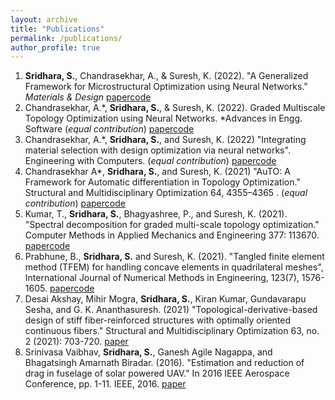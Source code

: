 ```yaml
---
layout: archive
title: "Publications"
permalink: /publications/
author_profile: true
---
```

<!-- 
{% if author.googlescholar %}
  You can also find my articles on <u><a href="{{author.googlescholar}}">my Google Scholar profile</a>.</u>
{% endif %}

{% include base_path %}

{% for post in site.publications reversed %}
  {% include archive-single.html %}
{% endfor %}
 -->
 1. **Sridhara, S.**, Chandrasekhar, A., & Suresh, K. (2022). "A Generalized Framework for Microstructural Optimization using Neural Networks." *Materials & Design* 
 [paper]()[code]()
2. Chandrasekhar, A.*, **Sridhara, S.**, & Suresh, K. (2022). Graded Multiscale Topology Optimization using Neural Networks. *Advances in Engg. Software (*equal contribution*)
[paper]()[code]()
3. Chandrasekhar, A.*, **Sridhara, S.**, and Suresh, K. (2022) "Integrating material selection with design optimization via neural networks". Engineering with Computers. (*equal contribution*)
[paper]()[code]()
4.  Chandrasekhar A*, **Sridhara, S.**, and Suresh, K. (2021) "AuTO: A Framework for Automatic differentiation in Topology Optimization." Structural and Multidisciplinary Optimization 64, 4355–4365 . (*equal contribution*)
[paper]()[code]()
5. Kumar, T., **Sridhara, S.**, Bhagyashree, P., and Suresh, K. (2021). "Spectral decomposition for graded multi-scale topology optimization." Computer Methods in Applied Mechanics and Engineering 377: 113670.
[paper]()[code]()
6. Prabhune, B., **Sridhara, S.** and Suresh, K. (2021). "Tangled finite element method (TFEM) for handling concave elements in quadrilateral meshes", International Journal of Numerical Methods in Engineering, 123(7), 1576-1605.
[paper]()[code]()
7. Desai Akshay, Mihir Mogra, **Sridhara, S.**, Kiran Kumar, Gundavarapu Sesha, and G. K. Ananthasuresh. (2021) "Topological-derivative-based design of stiff fiber-reinforced structures with optimally oriented continuous fibers." Structural and Multidisciplinary Optimization 63, no. 2 (2021): 703-720.
[paper]()
8. Srinivasa Vaibhav, **Sridhara, S.**, Ganesh Agile Nagappa, and Bhagatsingh Amarnath Biradar. (2016). "Estimation and reduction of drag in fuselage of solar powered UAV." In 2016 IEEE Aerospace Conference, pp. 1-11. IEEE, 2016.
[paper]()